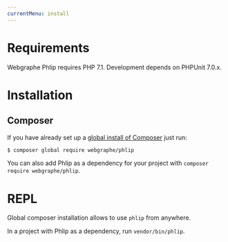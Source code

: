 ```yaml
---
currentMenu: install
---
```

# Requirements
Webgraphe Phlip requires PHP 7.1. Development depends on PHPUnit 7.0.x.

# Installation

## Composer

If you have already set up a [global install of Composer](https://getcomposer.org/doc/00-intro.md#globally) just run:

```bash
$ composer global require webgraphe/phlip
```

You can also add Phlip as a dependency for your project with `composer require webgraphe/phlip`.

# REPL

Global composer installation allows to use `phlip` from anywhere.

In a project with Phlip as a dependency, run `vendor/bin/phlip`.